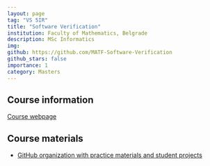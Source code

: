 ```yaml
---
layout: page
tag: "VS 5IR"
title: "Software Verification"
institution: Faculty of Mathematics, Belgrade 
description: MSc Informatics
img: 
github: https://github.com/MATF-Software-Verification
github_stars: false
importance: 1
category: Masters
---
```


## Course information
[Course webpage](http://www.verifikacijasoftvera.matf.bg.ac.rs/)

## Course materials
- [GitHub organization with practice materials and student projects](https://github.com/MATF-Software-Verification)


